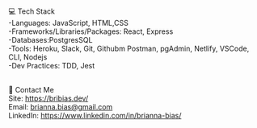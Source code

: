 
💻 Tech Stack<br>
-Languages: JavaScript, HTML,CSS <br>
-Frameworks/Libraries/Packages: React, Express<br>
-Databases:PostgresSQL <br>
-Tools: Heroku, Slack, Git, Githubm Postman, pgAdmin, Netlify, VSCode, CLI, Nodejs <br>
-Dev Practices: TDD, Jest <br><br>

📱 Contact Me <br>
Site: https://bribias.dev/ <br>
Email: brianna.bias@gmail.com <br>
LinkedIn: https://www.linkedin.com/in/brianna-bias/ <br>
